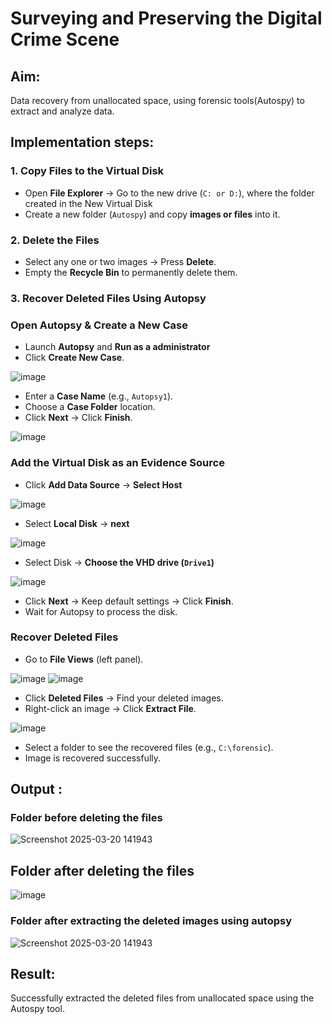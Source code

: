 # Surveying and Preserving the Digital Crime Scene

## **Aim:**
Data recovery from unallocated space, using forensic tools(Autospy) to extract and analyze data.

## **Implementation steps:**

### **1. Copy Files to the Virtual Disk**  
- Open **File Explorer** → Go to the new drive (`C: or D:`), where the folder created in the New Virtual Disk
- Create a new folder (`Autospy`) and copy **images or files** into it.  

### **2. Delete the Files**  
- Select any one or two images → Press **Delete**.  
- Empty the **Recycle Bin** to permanently delete them.  

### **3. Recover Deleted Files Using Autopsy**  
### **Open Autopsy & Create a New Case** 

- Launch **Autopsy** and **Run as a administrator**  
- Click **Create New Case**.  

![image](https://github.com/user-attachments/assets/bb846afa-f60d-4cd9-80c5-a7005ca1a49a)


- Enter a **Case Name** (e.g., `Autopsy1`).  
- Choose a **Case Folder** location.  
- Click **Next** → Click **Finish**.  

![image](https://github.com/user-attachments/assets/ec41e1d7-d355-4a5d-ac99-06d3022148ba)


### **Add the Virtual Disk as an Evidence Source**  
- Click **Add Data Source**  → **Select Host**

![image](https://github.com/user-attachments/assets/24272597-da31-4605-9b3f-38308b4c1c5a)


- Select **Local Disk** → **next** 

![image](https://github.com/user-attachments/assets/ce2135ef-2792-4ba4-b436-79194567b234)


- Select Disk → **Choose the VHD drive (`Drive1`)**

![image](https://github.com/user-attachments/assets/79e9d500-9a12-41c6-bb30-2ed4b9dc4b10)


- Click **Next** → Keep default settings → Click **Finish**.  
- Wait for Autopsy to process the disk.  

### **Recover Deleted Files**  
- Go to **File Views** (left panel).  

![image](https://github.com/user-attachments/assets/196f2db5-6a50-4277-a613-e74b45b7de68)
![image](https://github.com/user-attachments/assets/c0ec2e18-bbb7-43f2-be24-18d0172cece8)




- Click **Deleted Files** → Find your deleted images.  
- Right-click an image → Click **Extract File**.  

![image](https://github.com/user-attachments/assets/646205e3-b393-409c-92b8-b5da1e6bf8c8)



- Select a folder to see the recovered files (e.g., `C:\forensic`).  
- Image is recovered successfully.



## Output :
### Folder before deleting the files
![Screenshot 2025-03-20 141943](https://github.com/user-attachments/assets/4cf1c400-c023-4dde-b4ed-5c542bbd112e)

## Folder after deleting the files
![image](https://github.com/user-attachments/assets/f8f95886-15d7-4bc2-bde7-33d9aca7bb2e)




### Folder after extracting the deleted images using autopsy
![Screenshot 2025-03-20 141943](https://github.com/user-attachments/assets/30a36a23-bd77-4120-9107-478255a5a155)

## Result:
Successfully extracted the deleted files from unallocated space using the Autospy tool.
